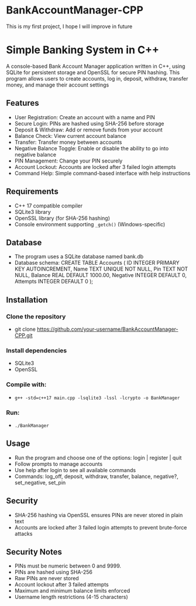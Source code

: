 # BankAccountManager-CPP
This is my first project, I hope I will improve in future

# Simple Banking System in C++
A console-based Bank Account Manager application written in C++, using SQLite for persistent storage and OpenSSL for secure PIN hashing. This program allows users to create accounts, log in, deposit, withdraw, transfer money, and manage their account settings

## Features
- User Registration: Create an account with a name and PIN
- Secure Login: PINs are hashed using SHA-256 before storage
- Deposit & Withdraw: Add or remove funds from your account
- Balance Check: View current account balance
- Transfer: Transfer money between accounts
- Negative Balance Toggle: Enable or disable the ability to go into negative balance
- PIN Management: Change your PIN securely
- Account Lockout: Accounts are locked after 3 failed login attempts
- Command Help: Simple command-based interface with help instructions

## Requirements
- C++ 17 compatible compiler
- SQLite3 library
- OpenSSL library (for SHA-256 hashing)
- Console environment supporting `_getch()` (Windows-specific)

## Database
- The program uses a SQLite database named bank.db
- Database schema:
CREATE TABLE Accounts (
    ID INTEGER PRIMARY KEY AUTOINCREMENT,
    Name TEXT UNIQUE NOT NULL,
    Pin TEXT NOT NULL,
    Balance REAL DEFAULT 1000.00,
    Negative INTEGER DEFAULT 0,
    Attempts INTEGER DEFAULT 0
);

## Installation

### Clone the repository
- git clone https://github.com/your-username/BankAccountManager-CPP.git

### Install dependencies
- SQLite3
- OpenSSL

### Compile with:
- `g++ -std=c++17 main.cpp -lsqlite3 -lssl -lcrypto -o BankManager`

### Run: 
- `./BankManager`

## Usage
- Run the program and choose one of the options: login | register | quit
- Follow prompts to manage accounts
- Use help after login to see all available commands
- Commands: log_off, deposit, withdraw, transfer, balance, negative?, set_negative, set_pin

## Security
- SHA-256 hashing via OpenSSL ensures PINs are never stored in plain text
- Accounts are locked after 3 failed login attempts to prevent brute-force attacks

## Security Notes
- PINs must be numeric between 0 and 9999.
- PINs are hashed using SHA-256
- Raw PINs are never stored
- Account lockout after 3 failed attempts
- Maximum and minimum balance limits enforced
- Username length restrictions (4-15 characters)
